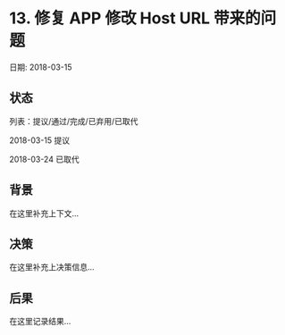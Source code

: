 # 13. 修复 APP 修改 Host URL 带来的问题

日期: 2018-03-15

## 状态

列表：提议/通过/完成/已弃用/已取代

2018-03-15 提议

2018-03-24 已取代

## 背景

在这里补充上下文...

## 决策

在这里补充上决策信息...

## 后果

在这里记录结果...
